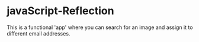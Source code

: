 # javaScript-Reflection

This is a functional 'app' where you can search for an image and assign it to different email addresses.
